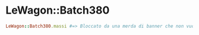 # LeWagon::Batch380
```ruby
LeWagon::Batch380.massi #=> Bloccato da una merda di banner che non vuole ingrandarsi 

```
